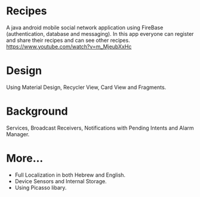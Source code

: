 # Recipes

A java android mobile social network application using FireBase (authentication, database and messaging).
In this app everyone can register and share their recipes and can see other recipes.
https://www.youtube.com/watch?v=m_MjeubXxHc



# Design

Using Material Design, Recycler View, Card View and Fragments.

# Background

Services, Broadcast Receivers, Notifications with Pending Intents and Alarm Manager.

# More...

* Full Localization in both Hebrew and English.
* Device Sensors and Internal Storage.
* Using Picasso libary.




